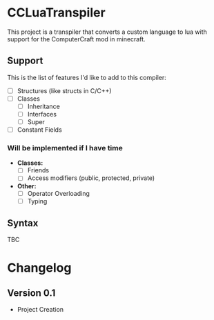 # CCLuaTranspiler
This project is a transpiler that converts a custom language to lua with support for the ComputerCraft mod in minecraft.

## Support
This is the list of features I'd like to add to this compiler:

- [ ] Structures (like structs in C/C++)
- [ ] Classes
  - [ ] Inheritance
  - [ ] Interfaces
  - [ ] Super
- [ ] Constant Fields
### Will be implemented if I have time
- **Classes:**
  - [ ] Friends
  - [ ] Access modifiers (public, protected, private)
- **Other:**
  - [ ] Operator Overloading
  - [ ] Typing

## Syntax

TBC

# Changelog

## Version 0.1
* Project Creation
